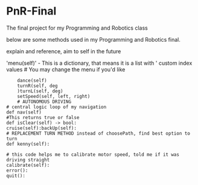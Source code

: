 # PnR-Final
The final project for my Programming and Robotics class

below are some methods used in my Programming and Robotics final.

explain and reference, aim to self in the future



'menu(self)' - This is a dictionary, that means it is a list with ' custom index values
        # You may change the menu if you'd like


        dance(self)
        turnR(self, deg
        )turnL(self, deg)
        setSpeed(self, left, right)
        # AUTONOMOUS DRIVING
    # central logic loop of my navigation
    def nav(self)
    #This returns true or false
    def isClear(self) -> bool:
    cruise(self):backUp(self):
    # REPLACEMENT TURN METHOD instead of choosePath, find best option to turn
    def kenny(self):

    # this code helps me to calibrate motor speed, told me if it was driving straight
    calibrate(self):
    error():
    quit():